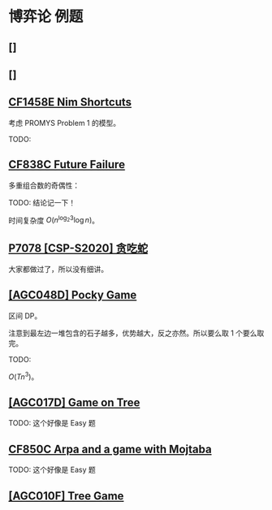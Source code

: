 # 博弈论 例题

## []

## []

## [CF1458E Nim Shortcuts](https://www.luogu.com.cn/problem/CF1458E)

考虑 PROMYS Problem 1 的模型。

TODO:

## [CF838C Future Failure](https://www.luogu.com.cn/problem/CF838C)

多重组合数的奇偶性：

TODO: 结论记一下！

时间复杂度 $O(n^{\log_2 3} \log n)$。

## [P7078 [CSP-S2020] 贪吃蛇](https://www.luogu.com.cn/problem/P7078)

大家都做过了，所以没有细讲。

## [[AGC048D] Pocky Game](https://www.luogu.com.cn/problem/AT_agc048_d)

区间 DP。

注意到最左边一堆包含的石子越多，优势越大，反之亦然。所以要么取 $1$ 个要么取完。

TODO:

$O(T n^3)$。

## [[AGC017D] Game on Tree](https://www.luogu.com.cn/problem/AT_agc017_d)

TODO: 这个好像是 Easy 题

## [CF850C Arpa and a game with Mojtaba](https://www.luogu.com.cn/problem/CF850C)

TODO: 这个好像是 Easy 题

## [[AGC010F] Tree Game](https://www.luogu.com.cn/problem/AT_agc010_f)

